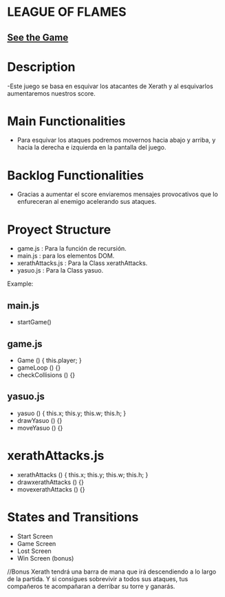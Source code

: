 
# LEAGUE OF FLAMES


## [See the Game](www.your-url-here.com)


# Description

-Este juego se basa en esquivar los atacantes de Xerath y al esquivarlos aumentaremos nuestros score.

# Main Functionalities

- Para esquivar los ataques podremos movernos hacia abajo y arriba, y hacia la derecha e izquierda en 
  la pantalla del juego.

# Backlog Functionalities

- Gracias a aumentar el score enviaremos mensajes provocativos que lo enfureceran al enemigo acelerando sus ataques.

# Proyect Structure

- game.js : Para la función de recursión.
- main.js : para los elementos DOM.
- xerathAttacks.js : Para la Class xerathAttacks. 
- yasuo.js : Para la Class yasuo.


Example:

## main.js

- startGame()

## game.js

- Game () {
    this.player;
}
- gameLoop () {}
- checkCollisions () {}

## yasuo.js 

- yasuo () {
    this.x;
    this.y;
    this.w;
    this.h;
}
- drawYasuo () {}
- moveYasuo () {}

# xerathAttacks.js
- xerathAttacks () {
    this.x;
    this.y;
    this.w;
    this.h;
}
- drawxerathAttacks () {}
- movexerathAttacks () {}

# States and Transitions

- Start Screen 
- Game Screen
- Lost Screen
- Win Screen (bonus)






//Bonus
Xerath tendrá una barra de mana que irá descendiendo a lo largo de la partida. Y si consigues sobrevivir 
a todos sus ataques, tus compañeros te acompañaran a derribar su torre y ganarás.